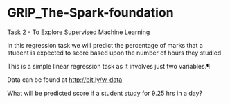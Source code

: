 # GRIP_The-Spark-foundation
Task 2 - To Explore Supervised Machine Learning

In this regression task we will predict the percentage of marks that a student is expected to score based upon the number of hours they studied.

This is a simple linear regression task as it involves just two variables.¶

Data can be found at http://bit.ly/w-data

What will be predicted score if a student study for 9.25 hrs in a
day?
